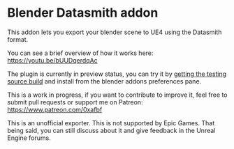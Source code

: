 # Blender Datasmith addon

This addon lets you export your blender scene to UE4 using the Datasmith
format.

You can see a brief overview of how it works here:
https://youtu.be/bUUDqerdqAc

The plugin is currently in preview status, you can try it by [getting the
testing source build](https://github.com/0xafbf/blender-datasmith-export/archive/master.zip)
and install from the blender addons preferences pane.

This is a work in progress, if you want to contribute to improve it, feel free
to submit pull requests or support me on Patreon:
https://www.patreon.com/0xafbf

This is an unofficial exporter. This is not supported by Epic Games. That being
said, you can still discuss about it and give feedback in the Unreal Engine
forums.

